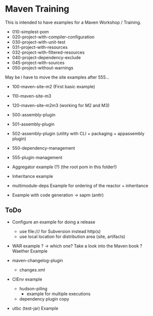 Maven Training
==============

This is intended to have examples for a Maven Workshop / Training.

* 010-simplest-pom
* 020-project-with-compiler-configuration
* 030-project-with-unit-test
* 031-project-with-resources
* 032-project-with-filtered-resources
* 040-project-dependency-exclude
* 045-project-with-sources
* 050-project-without-warnings

May be i have to move the site examples after 555...
* 100-maven-site-m2 (First basic example)
* 110-maven-site-m3 
* 120-maven-site-m2m3 (working for M2 and M3)

* 500-assembly-plugin
* 501-assembly-plugin
* 502-assembly-plugin (utility with CLI + packaging + appassembly plugin)

* 550-dependency-management
* 555-plugin-management

* Aggregator example (?) (the root pom in this folder!)

* Inheritance example

* multimodule-deps
  Example for ordering of the reactor + inheritance

* Example with code generation
  -> sapm (antlr)

ToDo
----

* Configure an example for doing a release
  - use file:/// for Subversion instead http(s)
  - use local location for distribution area (site, artifacts)

* WAR example ?
  -> which one? Take a look into the Maven book ? Waether Example

* maven-changelog-plugin
  - changes.xml 

* CIEnv example
  - hudson-piling
    - example for multiple executions
  - dependency plugin copy

* utbc (test-jar) Example

